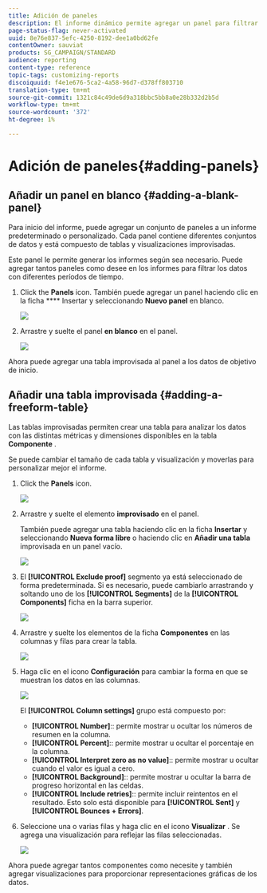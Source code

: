 ```yaml
---
title: Adición de paneles
description: El informe dinámico permite agregar un panel para filtrar mejor los datos en función del período de tiempo seleccionado.
page-status-flag: never-activated
uuid: 8e76e837-5efc-4250-8192-dee1a0bd62fe
contentOwner: sauviat
products: SG_CAMPAIGN/STANDARD
audience: reporting
content-type: reference
topic-tags: customizing-reports
discoiquuid: f4e1e676-5ca2-4a58-96d7-d378ff803710
translation-type: tm+mt
source-git-commit: 1321c84c49de6d9a318bbc5bb8a0e28b332d2b5d
workflow-type: tm+mt
source-wordcount: '372'
ht-degree: 1%

---
```



# Adición de paneles{#adding-panels}

## Añadir un panel en blanco {#adding-a-blank-panel}

Para inicio del informe, puede agregar un conjunto de paneles a un informe predeterminado o personalizado. Cada panel contiene diferentes conjuntos de datos y está compuesto de tablas y visualizaciones improvisadas.

Este panel le permite generar los informes según sea necesario. Puede agregar tantos paneles como desee en los informes para filtrar los datos con diferentes períodos de tiempo.

1. Click the **Panels** icon. También puede agregar un panel haciendo clic en la ficha **** Insertar y seleccionando **Nuevo panel** en blanco.

   ![](assets/dynamic_report_panel_1.png)

1. Arrastre y suelte el panel **en blanco** en el panel.

   ![](assets/dynamic_report_panel.png)

Ahora puede agregar una tabla improvisada al panel a los datos de objetivo de inicio.

## Añadir una tabla improvisada {#adding-a-freeform-table}

Las tablas improvisadas permiten crear una tabla para analizar los datos con las distintas métricas y dimensiones disponibles en la tabla **Componente** .

Se puede cambiar el tamaño de cada tabla y visualización y moverlas para personalizar mejor el informe.

1. Click the **Panels** icon.

   ![](assets/dynamic_report_panel_1.png)

1. Arrastre y suelte el elemento **improvisado** en el panel.

   También puede agregar una tabla haciendo clic en la ficha **Insertar** y seleccionando **Nueva forma libre** o haciendo clic en **Añadir una tabla** improvisada en un panel vacío.

   ![](assets/dynamic_report_panel_2.png)

1. El **[!UICONTROL Exclude proof]** segmento ya está seleccionado de forma predeterminada. Si es necesario, puede cambiarlo arrastrando y soltando uno de los **[!UICONTROL Segments]** de la **[!UICONTROL Components]** ficha en la barra superior.

   ![](assets/dynamic_report_panel_3.png)

1. Arrastre y suelte los elementos de la ficha **Componentes** en las columnas y filas para crear la tabla.

   ![](assets/dynamic_report_freeform_3.png)

1. Haga clic en el icono **Configuración** para cambiar la forma en que se muestran los datos en las columnas.

   ![](assets/dynamic_report_freeform_4.png)

   El **[!UICONTROL Column settings]** grupo está compuesto por:

   * **[!UICONTROL Number]**:: permite mostrar u ocultar los números de resumen en la columna.
   * **[!UICONTROL Percent]**:: permite mostrar u ocultar el porcentaje en la columna.
   * **[!UICONTROL Interpret zero as no value]**:: permite mostrar u ocultar cuando el valor es igual a cero.
   * **[!UICONTROL Background]**:: permite mostrar u ocultar la barra de progreso horizontal en las celdas.
   * **[!UICONTROL Include retries]**:: permite incluir reintentos en el resultado. Esto solo está disponible para **[!UICONTROL Sent]** y **[!UICONTROL Bounces + Errors]**.

1. Seleccione una o varias filas y haga clic en el icono **Visualizar** . Se agrega una visualización para reflejar las filas seleccionadas.

   ![](assets/dynamic_report_freeform_5.png)

Ahora puede agregar tantos componentes como necesite y también agregar visualizaciones para proporcionar representaciones gráficas de los datos.
